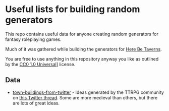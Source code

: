 # Useful lists for building random generators

This repo contains useful data for anyone creating random generators for fantasy roleplaying games.

Much of it was gathered while building the generators for [Here Be Taverns](https://www.herebetaverns.com).

You are free to use anything in this repository anyway you like as outlined by the [CC0 1.0 Universal](/LICENSE)] license.

## Data

- [town-buildings-from-twitter](/town-buildings-from-twitter.json) - Ideas generated by the TTRPG community on [this Twitter thread](https://twitter.com/swordnsource/status/1399809575428231170?s=20). Some are more medieval than others, but there are lots of great ideas.
